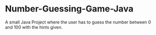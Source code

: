 # Number-Guessing-Game-Java
A small Java Project where the user has to guess the number between 0 and 100 with the hints given.
